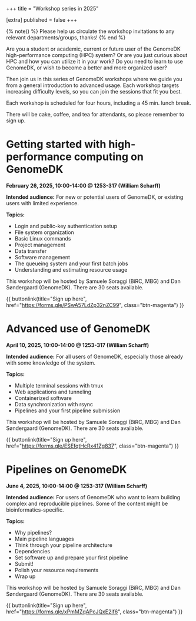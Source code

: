 +++
title = "Workshop series in 2025"

[extra]
published = false
+++

{% note() %}
Please help us circulate the workshop invitations to any relevant departments/groups, thanks!
{% end %}

Are you a student or academic, current or future user of the GenomeDK high-performance computing (HPC) system? Or are you just curious about HPC and how you can utilize it in your work? Do you need to learn to use GenomeDK, or wish to become a better and more organized user?

Then join us in this series of GenomeDK workshops where we guide you from a general introduction to advanced usage. Each workshop targets increasing difficulty levels, so you can join the sessions that fit you best.

<!-- more -->

Each workshop is scheduled for four hours, including a 45 min. lunch break.

There will be cake, coffee, and tea for attendants, so please remember to sign up.

# Getting started with high-performance computing on GenomeDK

**February 26, 2025, 10:00-14:00 @ 1253-317 (William Scharff)**

**Intended audience:** For new or potential users of GenomeDK, or existing users with limited experience.

**Topics:**

* Login and public-key authentication setup
* File system organization
* Basic Linux commands
* Project management
* Data transfer
* Software management
* The queueing system and your first batch jobs
* Understanding and estimating resource usage

This workshop will be hosted by Samuele Soraggi (BiRC, MBG) and Dan Søndergaard (GenomeDK). There are 30 seats available.

{{ buttonlink(title="Sign up here", href="https://forms.gle/PSwA57LdZp32nZC99", class="btn-magenta") }}

# Advanced use of GenomeDK

**April 10, 2025, 10:00-14:00 @ 1253-317 (William Scharff)**

**Intended audience:** For all users of GenomeDK, especially those already with some knowledge of the system.

**Topics:**

* Multiple terminal sessions with tmux
* Web applications and tunneling
* Containerized software
* Data synchronization with rsync
* Pipelines and your first pipeline submission

This workshop will be hosted by Samuele Soraggi (BiRC, MBG) and Dan Søndergaard (GenomeDK). There are 30 seats available.

{{ buttonlink(title="Sign up here", href="https://forms.gle/ESEfqtHcRx41Zg837", class="btn-magenta") }}

# Pipelines on GenomeDK

**June 4, 2025, 10:00-14:00 @ 1253-317 (William Scharff)**

**Intended audience:** For users of GenomeDK who want to learn building complex and reproducible pipelines. Some of the content might be bioinformatics-specific.

**Topics:**

* Why pipelines?
* Main pipeline languages
* Think through your pipeline architecture
* Dependencies
* Set software up and prepare your first pipeline
* Submit!
* Polish your resource requirements
* Wrap up

This workshop will be hosted by Samuele Soraggi (BiRC, MBG) and Dan Søndergaard (GenomeDK). There are 30 seats available.

{{ buttonlink(title="Sign up here", href="https://forms.gle/xPmMZqAPcJQxE2if6", class="btn-magenta") }}
